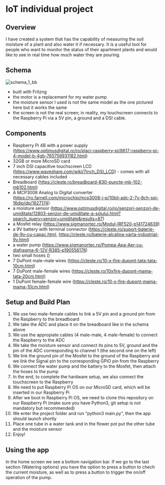 # IoT individual project


## Overview

I have created a system that has the capability of measuring the soil moisture of a plant and also water it if necessary. It is a useful tool for people who want to monitor the status of their apartment plants and would like to see in real time how much water they are pouring.

## Schema
![schema_1_bb](https://github.com/ATchibo/IoT-Proiect-Individual/assets/44547421/d5bbeeab-4f70-41f4-854b-3b5abdf0ed22)
* built with Fritzng
* the motor is a replacement for my water pump
* the moisture sensor I used is not the same model as the one pictured here but it works the same
* the screen is not the real screen; in reality, my touchscreen connects to the Raspberry Pi via a 5V pin, a ground and a DSI cable.

## Components

- Raspberry Pi 4B with a power supply (https://www.optimusdigital.ro/ro/placi-raspberry-pi/8617-raspberry-pi-4-model-b-4gb-765756931182.html)
- 32GB or more MicroSD card
- 7 inch DSI capacitive touchscreen LCD (https://www.waveshare.com/wiki/7inch_DSI_LCD) - comes with all necessary cables included
- Breadboard (https://cleste.ro/breadboard-830-puncte-mb-102-mb102.html)
- A MCP3008 Analog to Digital converter (https://ro.farnell.com/microchip/mcp3008-i-p/10bit-adc-2-7v-8ch-spi-16dip/dp/1627174)
- a moisture sensor (https://www.optimusdigital.ro/ro/senzori-senzori-de-umiditate/12803-senzor-de-umiditate-a-solului.html?search_query=senzor+umiditate&results=87)
- a Mosfet relay (https://www.sigmanortec.ro/Modul-IRF520-p141724639)
- a 9V battery with terminal connector (https://cleste.ro/suport-baterie-de-9v-cu-capac.html, https://cleste.ro/baterie-alcalina-varta-industrial-9v.html)
- a water pump (https://www.sigmanortec.ro/Pompa-Apa-Aer-cu-diafragma-6-12V-R385-p190556176)
- two small hoses ()
- 7 DuPont male-male wires (https://cleste.ro/10-x-fire-dupont-tata-tata-10cm.html)
- 7 DuPont male-female wires (https://cleste.ro/10xfire-dupont-mama-tata-20cm.html)
- 1 DuPont female-female wire (https://cleste.ro/10-x-fire-dupont-mama-mama-10cm.html)

## Setup and Build Plan

1. We use two male-female cables to link a 5V pin and a ground pin from the Raspberry to the breadboard
2. We take the ADC and place it on the breadboard like in the schema above
3. We use the appropiate cables (4 male-male, 4 male-female) to connect the Raspberry to the ADC
4. We take the moisture sensor and connect its pins to 5V, ground and the pin of the ADC corresponding to channel 1 (the second one on the left)
5. We link the ground pin of the Mosfet to the ground of the Raspberry and we link the Signal pin to the corresponding GPIO pin from the Raspberry
6. We connect the water pump and the battery to the Mosfet, then attach the hoses to the pump
7. In the end, to complete the hardware setup, we also connect the touchscreen to the Raspberry
8. We need to put Raspberry Pi OS on our MicroSD card, which will be inserted in our Raspberry Pi
9. After we boot in Raspberry Pi OS, we need to clone this repository on our Raspberry Pi (make sure you have Python3, git setup is not mandatory but recommended)
10. We enter the project folder and run "python3 main.py", then the app should launch shortly
11. Place one tube in a water tank and in the flower pot put the other tube and the moisture sensor
12. Enjoy!

## Using the app

In the home screen we see a bottom navigation bar. If we go to the last section (Watering options) you have the option to press a button to chech the current moisture, as well as to press a button to trigger the on/off operation of the pump.
